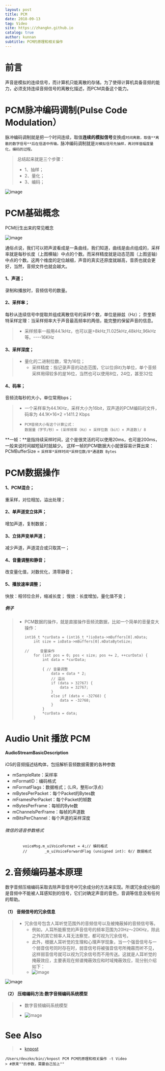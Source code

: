 ```yaml
---
layout: post
title: PCM
date: 2018-09-13
tag: Video
site: https://zhangkn.github.io
catalog: true
author: kunnan
subtitle: PCM的原理和相关操作
---
```




# 前言

声音是模拟的连续信号，而计算机只能离散的存储。为了使得计算机具备音频的能力，必须支持连续音频信号的离散化描述，而PCM具备这个能力。



# PCM脉冲编码调制(Pulse Code Modulation）

脉冲编码调制就是把一个时间连续，取值**连续的模拟信号**变换成`时间离散，取值**离散的数字信号**后在信道中传输。`脉冲编码调制就是`对模拟信号先抽样，再对样值幅度量化，编码的过程。`

> 总结起来就是三个步骤：
>
> * 1、抽样；
> * 2、量化；
> * 3、编码；

![image](https://ws3.sinaimg.cn/large/af39b376gy1fv7q2j1rp2j206y0580t0.jpg)





# PCM基础概念

PCM衍生出来的常见概念

![image](https://ws3.sinaimg.cn/large/af39b376gy1fv7v0wsxa7j20gb061wen.jpg)

通俗点说，我们可以把声波看成是一条曲线，我们知道，曲线是由点组成的，采样率就是每秒长度（上图横轴）中点的个数。而采样精度就是动态范围（上图竖轴）中点的个数。这两个维度的定位越细，声音的真实还原度就越高，音质也就会更好，当然，音频文件也就会越大。

#### 1、声道；

录制和播放时，音频信号的数量。

#### 2、采样率；

每秒从连续信号中提取并组成离散信号的采样个数，单位是赫兹（Hz）；
奈奎斯特采样定理：当采样频率大于声音最高频率的两倍，能完整的保留声音的信息。

> * 采样频率一般用44.1kHz，也可以是>8kHz,11.025kHz,48kHz,96kHz等。----16KHz

#### 3、采样深度；

> * 量化的二进制位数，常为16位；
>   * 采样精度：指记录声音的动态范围，它以位(Bit)为单位，单个音频采样用得较多的是16位，当然也可以使用8位，24位，甚至32位

#### 4、码率；

音频流每秒的大小，单位常用bps；

> * 一个采样率为44.1KHz，采样大小为16bit，双声道的PCM编码的文件，码率为 44.1K×16×2 =1411.2 Kbps
>
> * ```
>   PCM音频大小有这个计算公式：            
>   数据量（字节/秒）= (采样频率（Hz）× 采样位数（bit）× 声道数)/ 8
>   ```



**一帧：**是指持续采样时间，这个是很灵活的可以使用20ms，也可是200ms，一般来说时间越短延时就越少。
这样一帧的PCM数据大小就很容易计算出来：PCMBufferSize = `采样率*采样时间*采样位数/8*通道数 Bytes`

# PCM数据操作



#### 1、PCM混合；

重采样，对位相加，溢出处理；



#### 2、单声道变立体声；

增加声道，复制数据；



#### 3、立体声变单声道；

减少声道，声道混合或只取其一；



#### 4、音量调整和静音；

改变量化值，对数优化，清零静音；



#### 5、播放速率调整；

快放：相邻位合并，缩减长度；
慢放：长度增加，量化值不变；

##### 例子



> * PCM数据的操作，就是直接操作音频流数据，比如一个简单的音量变大操作：
>
>   ```
>   int16_t *curData = (int16_t *)ioData->mBuffers[0].mData;
>       int size = ioData->mBuffers[0].mDataByteSize;
>       
>   //     音量操作
>       for (int pos = 0; pos < size; pos += 2, ++curData) {
>           int data = *curData;
>   
>           { // 音量调整
>               data = data * 2;
>               // 溢出
>               if (data > 32767) {
>                   data = 32767;
>               }
>               else if (data < -32768) {
>                   data = -32768;
>               }
>           }
>           *curData = data;
>       }
>   
>   ```
>



# Audio Unit 播放 PCM



#### AudioStreamBasicDescription



iOS的音频描述结构体，包括解析音频数据需要的各种参数

- mSampleRate：采样率
- mFormatID：编码格式  
- mFormatFlags：数据格式；（L/R，整形or浮点）
- mBytesPerPacket：每个Packet的Bytes数
- mFramesPerPacket：每个Packet的帧数
- mBytesPerFrame：每帧的Byte数
- mChannelsPerFrame：每帧的声道数
- mBitsPerChannel：每个声道的采样深度



###### 微信的语音参数格式

```
        voiceMsg.m_uiVoiceFormat = 4;// 编码格式
        //        _m_uiVoiceForwardFlag (unsigned int): 0// 数据格式

```



# **2.音频编码基本原理**

数字音频压缩编码采取去除声音信号中冗余成分的方法来实现。所谓冗余成分指的是音频中不能被人耳感知到的信号，它们对确定声音的音色，音调等信息没有任何的帮助。



#### **（1）  音频信号的冗余信息**





> * 冗余信号包含人耳听觉范围外的音频信号以及被掩蔽掉的音频信号等。
>   * 例如，人耳所能察觉的声音信号的频率范围为20Hz～20KHz，除此之外的其它频率人耳无法察觉，都可视为冗余信号。
>   * 此外，根据人耳听觉的生理和心理声学现象，当一个强音信号与一个弱音信号同时存在时，弱音信号将被强音信号所掩蔽而听不见，这样弱音信号就可以视为冗余信号而不用传送。这就是人耳听觉的掩蔽效应，主要表现在频谱掩蔽效应和时域掩蔽效应，现分别介绍如下：
>   * ![image](https://ws3.sinaimg.cn/large/af39b376gy1fv7vql3q0cj20as069jsc.jpg)

![image](https://ws3.sinaimg.cn/large/af39b376gy1fv7vs6xi7gj20ay060dgp.jpg)



#### **（2）  压缩编码方法**:数字音频编码系统模型



> * 数字音频编码系统模型
>
> * ![image](https://ws3.sinaimg.cn/large/af39b376gy1fv7w0opp1gj20f103m3z1.jpg)
>



# See Also 

>* [knpost](https://github.com/zhangkn/KNBin/blob/master/knpost) 
>
```
/Users/devzkn/bin//knpost PCM PCM的原理和相关操作 -t Video
> #原来""的参数，需要自己加上""
```


